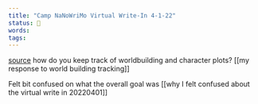 ```yaml
---
title: "Camp NaNoWriMo Virtual Write-In 4-1-22"
status: 🌱
words:
tags:
---
```

[source](https://www.youtube.com/watch?v=utW1-FHDTOE&ab_channel=NaNoWriMo)
how do you keep track of worldbuilding and character plots?  [[my response to world building tracking]]

Felt bit confused on what the overall goal was [[why I felt confused about the virtual write in 20220401]]